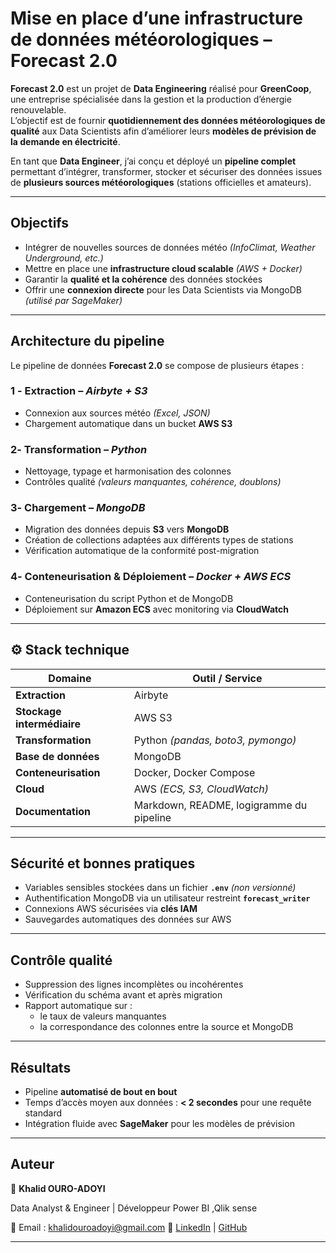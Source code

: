 #  Mise en place d’une infrastructure de données météorologiques – Forecast 2.0

**Forecast 2.0** est un projet de **Data Engineering** réalisé pour **GreenCoop**, une entreprise spécialisée dans la gestion et la production d’énergie renouvelable.  
L’objectif est de fournir **quotidiennement des données météorologiques de qualité** aux Data Scientists afin d’améliorer leurs **modèles de prévision de la demande en électricité**.

En tant que **Data Engineer**, j’ai conçu et déployé un **pipeline complet** permettant d’intégrer, transformer, stocker et sécuriser des données issues de **plusieurs sources météorologiques** (stations officielles et amateurs).

---

##  Objectifs

- Intégrer de nouvelles sources de données météo *(InfoClimat, Weather Underground, etc.)*  
- Mettre en place une **infrastructure cloud scalable** *(AWS + Docker)*  
- Garantir la **qualité et la cohérence** des données stockées  
- Offrir une **connexion directe** pour les Data Scientists via MongoDB *(utilisé par SageMaker)*  

---

## Architecture du pipeline

Le pipeline de données **Forecast 2.0** se compose de plusieurs étapes :

### 1️ - Extraction – *Airbyte + S3*
- Connexion aux sources météo *(Excel, JSON)*  
- Chargement automatique dans un bucket **AWS S3**

### 2️- Transformation – *Python*
- Nettoyage, typage et harmonisation des colonnes  
- Contrôles qualité *(valeurs manquantes, cohérence, doublons)*

### 3️- Chargement – *MongoDB*
- Migration des données depuis **S3** vers **MongoDB**  
- Création de collections adaptées aux différents types de stations  
- Vérification automatique de la conformité post-migration

### 4️- Conteneurisation & Déploiement – *Docker + AWS ECS*
- Conteneurisation du script Python et de MongoDB  
- Déploiement sur **Amazon ECS** avec monitoring via **CloudWatch**

---

## ⚙️ Stack technique

| Domaine | Outil / Service |
|----------|-----------------|
| **Extraction** | Airbyte |
| **Stockage intermédiaire** | AWS S3 |
| **Transformation** | Python *(pandas, boto3, pymongo)* |
| **Base de données** | MongoDB |
| **Conteneurisation** | Docker, Docker Compose |
| **Cloud** | AWS *(ECS, S3, CloudWatch)* |
| **Documentation** | Markdown, README, logigramme du pipeline |

---

##  Sécurité et bonnes pratiques

- Variables sensibles stockées dans un fichier **`.env`** *(non versionné)*  
- Authentification MongoDB via un utilisateur restreint **`forecast_writer`**  
- Connexions AWS sécurisées via **clés IAM**  
- Sauvegardes automatiques des données sur AWS  

---

##  Contrôle qualité

- Suppression des lignes incomplètes ou incohérentes  
- Vérification du schéma avant et après migration  
- Rapport automatique sur :
  - le taux de valeurs manquantes  
  - la correspondance des colonnes entre la source et MongoDB  

---

##  Résultats

- Pipeline **automatisé de bout en bout**  
- Temps d’accès moyen aux données : **< 2 secondes** pour une requête standard  
- Intégration fluide avec **SageMaker** pour les modèles de prévision  

---

##  Auteur

👤 **Khalid OURO-ADOYI**  

Data Analyst & Engineer | Développeur Power BI ,Qlik sense 

📧 Email : khalidouroadoyi@gmail.com
🔗 [LinkedIn](https://www.linkedin.com/in/khalid-ouro-adoyi/) | [GitHub](https://github.com/LIDONI)

---


